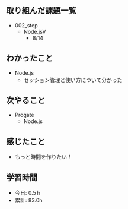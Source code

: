 ## 取り組んだ課題一覧
- 002_step
  - Node.jsⅤ
    - 8/14
   
## わかったこと
- Node.js
  - セッション管理と使い方について分かった
 
## 次やること
- Progate
  - Node.js
    
## 感じたこと
- もっと時間を作りたい！
  
## 学習時間
- 今日: 0.5ｈ
- 累計: 83.0h
